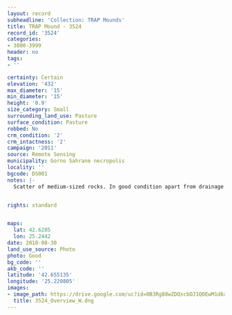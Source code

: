 ```yaml
---
layout: record
subheadline: 'Collection: TRAP Mounds'
title: TRAP Mound - 3524
record_id: '3524'
categories:
- 3000-3999
header: no
tags:
- ''

certainty: Certain
elevation: '432'
max_diameter: '15'
min_diameter: '15'
height: '0.9'
size_category: Small
surrounding_land_use: Pasture
surface_condition: Pasture
robbed: No
crm_condition: '2'
crm_intactness: '2'
campaign: '2011'
source: Remote Sensing
municipality: Gorno Sahrane necropolis
locality: ''
bgcode: DS001
notes: |-
  Scatter of medium-sized rocks. In good condition apart from drainage ditch just touching NE side. No obvious robbers' trench's.


rights: standard


maps:
  lat: 42.6285
  lon: 25.2442
date: 2018-08-30
land_use_source: Photo
photo: Good
bg_code: ''
akb_code: ''
latitude: '42.655135'
longitude: '25.220805'
images:
- image_path: https://drive.google.com/uc?id=0B3Rg88wZDQscbDJ1Q0EwM1d6alE
  title: 3524_Overview_W.dng
---
```

